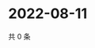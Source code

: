 # 2022-08-11

共 0 条

<!-- BEGIN WEIBO -->
<!-- 最后更新时间 Thu Aug 11 2022 14:07:19 GMT+0800 (China Standard Time) -->

<!-- END WEIBO -->
